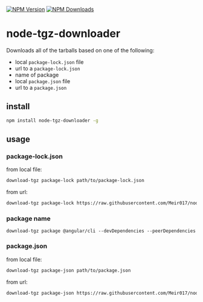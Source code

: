 [![NPM Version][npm-image]][npm-url]
[![NPM Downloads][downloads-image]][downloads-url]

# node-tgz-downloader
Downloads all of the tarballs based on one of the following:

- local `package-lock.json` file
- url to a `package-lock.json`
- name of package
- local `package.json` file
- url to a `package.json`

## install

```bash
npm install node-tgz-downloader -g
```

## usage

### package-lock.json

from local file:

```bash
download-tgz package-lock path/to/package-lock.json
```

from url:

```bash
download-tgz package-lock https://raw.githubusercontent.com/Meir017/node-tgz-downloader/master/package-lock.json
```

### package name

```base
download-tgz package @angular/cli --devDependencies --peerDependencies
```

### package.json

from local file:

```bash
download-tgz package-json path/to/package.json
```

from url:

```bash
download-tgz package-json https://raw.githubusercontent.com/Meir017/node-tgz-downloader/master/package.json
```

[npm-image]: https://img.shields.io/npm/v/node-tgz-downloader.svg
[npm-url]: https://npmjs.org/package/node-tgz-downloader
[downloads-image]: https://img.shields.io/npm/dm/node-tgz-downloader.svg
[downloads-url]: https://npmjs.org/package/node-tgz-downloader
